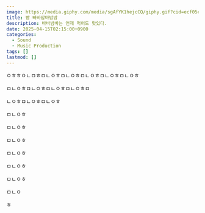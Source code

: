 ```yaml
---
image: https://media.giphy.com/media/sgAfYK1hejcCQ/giphy.gif?cid=ecf05e47ukd87s1tnwotf2h9md3h4f65ed6u1aeigrlgveye&ep=v1_gifs_related&rid=giphy.gif&ct=g
title: 빰 빠바맙마밤밤
description: 바바밤바는 언제 먹어도 맛있다.
date: 2025-04-15T02:15:00+0900
categories:
  - Sound
  - Music Production
tags: []
lastmod: []
---
```

ㅇㅎㅎㅇㄴㅁㅎㅁㄴㅇㅎㅁㄴㅇㅎㅁㄴㅇㅎㅁㄴㅇㅎㅁㄴㅇㅎ

ㅁㄴㅇㅎㅁㄴㅇㅎㅁㄴㅇㅎㅁㄴㅇㅎㅁ

ㄴㅇㅎㅁㄴㅇㅎㅁㄴㅇㅎ

ㅁㄴㅇㅎ

ㅁㄴㅇㅎ

ㅁㄴㅇㅎ

ㅁㄴㅇㅎ

ㅁㄴㅇㅎ

ㅁㄴㅇㅎ

ㅁㄴㅇ

ㅎ
